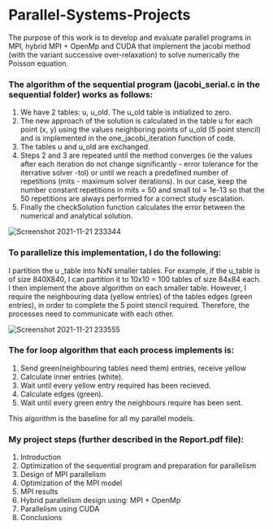 # Parallel-Systems-Projects

The purpose of this work is to develop and evaluate parallel programs in MPI, hybrid MPI + OpenMp
and CUDA that implement the jacobi method (with the variant successive over-relaxation) to solve numerically the
Poisson equation.


### The algorithm of the sequential program (jacobi_serial.c in the sequential folder) works as follows:
1. We have 2 tables: u, u_old. The u_old table is initialized to zero.
2. The new approach of the solution is calculated in the table u for each point (x, y) using the values neighboring points of u_old (5 point stencil) and is implemented in the one_jacobi_iteration function of code.
3. The tables u and u_old are exchanged.
4. Steps 2 and 3 are repeated until the method converges (ie the values after each iteration do not change significantly - error tolerance for the iterrative solver -tol) or until we reach a predefined number of repetitions (mits - maximum solver iterations). In our case, keep the number constant repetitions in mits = 50 and small tol = 1e-13 so that the 50 repetitions are always performed for a correct study escalation.
5. Finally the checkSolution function calculates the error between the numerical and analytical solution.

![Screenshot 2021-11-21 233344](https://user-images.githubusercontent.com/50372934/142779764-a4c544ab-ed51-4607-a50f-08e6df1c9206.png)


### To parallelize this implementation, I do the following:
I partition the u _table into NxN smaller tables. For example, if the u_table is of size 840X840, I can partition it to 10x10 = 100 tables of size 84x84 each.
I then implement the above algorithm on each smaller table. However, I require the neighbouring data (yellow entries) of the tables edges (green entries), in order to complete the 5 point stencil required. Therefore, the processes need to communicate with each other. 

![Screenshot 2021-11-21 233555](https://user-images.githubusercontent.com/50372934/142779833-aea2af1e-a118-4229-a06e-be1540a7c402.png)

### The for loop algorithm that each process implements is:
<ol>
  <li>Send green(neighbouring tables need them) entries, receive yellow</li>
  <li>Calculate inner entries (white).</li>
  <li>Wait until every yellow entry required has been recieved.</li>
  <li>Calculate edges (green).</li>
  <li>Wait until every green entry the neighbours require has been sent.</li>
</ol>

This algorithm is the baseline for all my parallel models.


### My project steps (further described in the Report.pdf file):
<ol>
<li>Introduction</li>
<li>Optimization of the sequential program and preparation for parallelism</li>
<li>Design of MPI parallelism</li>
<li>Optimization of the MPI model</li>
<li>MPI results</li>
<li>Hybrid parallelism design using: MPI + OpenMp</li>
<li>Parallelism using CUDA</li>
<li>Conclusions</li>
</ol>

